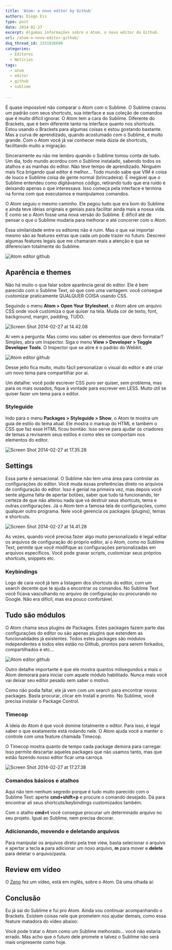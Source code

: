 ```yaml
---
title: 'Atom: o novo editor by Github'
authors: Diego Eis
type: post
date: 2014-02-27
excerpt: Algumas informações sobre o Atom, o novo editor do Github.
url: /atom-o-novo-editor-github/
dsq_thread_id: 2331936699
categories:
  - Editores
  - Notícias
tags:
  - atom
  - editor
  - github
  - sublime

---
```

É quase impossível não comparar o Atom com o Sublime. O Sublime cravou um padrão com seus shortcuts, sua interface e sua coleção de comandos que é muito difícil ignorar. O Atom tem a cara do Sublime. Diferente do Brackets, que é bem diferente tanto na interface quanto nos shortcuts. Estou usando o Brackets para algumas coisas e estou gostando bastante. Mas a curva de aprendizado, quando acostumado com o Sublime, é muito grande. Com o Atom você já vai conhecer meia dúzia de shortcuts, facilitando muito a migração.

Sinceramente eu não me lembro quando o Sublime tomou conta de tudo. Um dia, todo mundo acordou com o Sublime instalado, sabendo todos os atalhos e as manhas do editor. Não teve tempo de aprendizado. Ninguém mais fica brigando qual editor é melhor&#8230; Todo mundo sabe que VIM é coisa de louco e Sublime coisa de gente normal (brincadeira). É inegável que o Sublime entendeu como digitávamos código, retirando tudo que era ruído e deixando apenas o que interessava. Isso começa pela interface e termina na forma com que executamos e manipulamos comandos.

O Atom seguiu o mesmo caminho. Ele pegou tudo que era bom do Sublime e ainda teve ideias originais e geniais para facilitar ainda mais a nossa vida. É como se o Atom fosse uma nova versão do Sublime. É difícil até de pensar o que o Sublime mudaria para melhorar e até concorrer com o Atom.

Essa similaridade entre os editores não é ruim. Mas o que vai importar mesmo são as features extras que cada um pode trazer no futuro. Descrevi algumas features legais que me chamaram mais a atenção e que se diferenciam totalmente do Sublime.

<img src="https://raw.githubusercontent.com/diegoeis/tableless-static-images/master/2014/02/Screen-Shot-2014-02-27-at-13.56.31.png" alt="Atom editor github" class="alignnone size-full wp-image-41283" srcset="uploads/2014/02/Screen-Shot-2014-02-27-at-13.56.31.png 1216w, uploads/2014/02/Screen-Shot-2014-02-27-at-13.56.31-177x168.png 177w, uploads/2014/02/Screen-Shot-2014-02-27-at-13.56.31-327x310.png 327w, uploads/2014/02/Screen-Shot-2014-02-27-at-13.56.31-400x378.png 400w" sizes="(max-width: 1216px) 100vw, 1216px" />

## Aparência e themes

Não há muito o que falar sobre aparência geral do editor. Ele é bem parecido com o Sublime Text, só que com uma vantagem: você consegue customizar praticamente QUALQUER COISA usando CSS.

Seguindo o menu **Atom > Open Your Stylesheet**, o Atom abre um arquivo CSS onde você customiza o que quiser na tela. Muda cor de texto, font, background, margin, padding, TUDO.

<img src="https://raw.githubusercontent.com/diegoeis/tableless-static-images/master/2014/02/Screen-Shot-2014-02-27-at-14.42.08.png" alt="Screen Shot 2014-02-27 at 14.42.08" class="alignnone size-full wp-image-41287" srcset="uploads/2014/02/Screen-Shot-2014-02-27-at-14.42.08.png 1442w, uploads/2014/02/Screen-Shot-2014-02-27-at-14.42.08-210x168.png 210w, uploads/2014/02/Screen-Shot-2014-02-27-at-14.42.08-388x310.png 388w, uploads/2014/02/Screen-Shot-2014-02-27-at-14.42.08-400x319.png 400w" sizes="(max-width: 1442px) 100vw, 1442px" />

Aí vem a pergunta: Mas como vou saber os elementos que devo formatar? Simples, abra um Inspector. Siga o menu **View > Developer > Toggle Developer Tools**. O Inspector que se abre é o padrão do Webkit.

<img src="https://raw.githubusercontent.com/diegoeis/tableless-static-images/master/2014/02/Screen-Shot-2014-02-27-at-13.56.31.png" alt="Atom editor github" class="alignnone size-full wp-image-41283" srcset="uploads/2014/02/Screen-Shot-2014-02-27-at-13.56.31.png 1216w, uploads/2014/02/Screen-Shot-2014-02-27-at-13.56.31-177x168.png 177w, uploads/2014/02/Screen-Shot-2014-02-27-at-13.56.31-327x310.png 327w, uploads/2014/02/Screen-Shot-2014-02-27-at-13.56.31-400x378.png 400w" sizes="(max-width: 1216px) 100vw, 1216px" />

Desse jeito fica muito, muito fácil personalizar o visual do editor e até criar um novo tema para compartilhar por aí.

Um detalhe: você pode escrever CSS puro ser quiser, sem problema, mas para os mais ousados, fique à vontade para escrever em LESS. Muito útil se quiser fazer um tema para o editor.

### Styleguide

Indo para o menu **Packages > Styleguide > Show**, o Atom te mostra um guia de estilo do tema atual. Ele mostra o markup do HTML e também o CSS que faz esse HTML ficou bonitão. Isso serve para ajudar os criadores de temas a revisarem seus estilos e como eles se comportam nos elementos do editor.

<img src="https://raw.githubusercontent.com/diegoeis/tableless-static-images/master/2014/02/Screen-Shot-2014-02-27-at-17.35.28.png" alt="Screen Shot 2014-02-27 at 17.35.28" class="alignnone size-full wp-image-41289" srcset="uploads/2014/02/Screen-Shot-2014-02-27-at-17.35.28.png 1394w, uploads/2014/02/Screen-Shot-2014-02-27-at-17.35.28-263x168.png 263w, uploads/2014/02/Screen-Shot-2014-02-27-at-17.35.28-486x310.png 486w, uploads/2014/02/Screen-Shot-2014-02-27-at-17.35.28-400x254.png 400w" sizes="(max-width: 1394px) 100vw, 1394px" />

## Settings

Essa parte é sensacional. O Sublime não tem uma área para controlar as configurações do editor. Você muda essas preferências direto no arquivos de configuração do editor. Isso é genial na primeira vez, mas depois você sente alguma falta de apertar botões, saber que tudo tá funcionando, ter certeza de que não alterou nada que vá destruir seus shortcuts, tema e outras configurações. Já o Atom tem a famosa tela de configurações, como qualquer outro programa. Nele você gerencia os packages (plugins), temas e shortcuts.

<img src="https://raw.githubusercontent.com/diegoeis/tableless-static-images/master/2014/02/Screen-Shot-2014-02-27-at-14.41.28.png" alt="Screen Shot 2014-02-27 at 14.41.28" class="alignnone size-full wp-image-41286" srcset="uploads/2014/02/Screen-Shot-2014-02-27-at-14.41.28.png 1442w, uploads/2014/02/Screen-Shot-2014-02-27-at-14.41.28-210x168.png 210w, uploads/2014/02/Screen-Shot-2014-02-27-at-14.41.28-388x310.png 388w, uploads/2014/02/Screen-Shot-2014-02-27-at-14.41.28-400x319.png 400w" sizes="(max-width: 1442px) 100vw, 1442px" />

As vezes, quando você precisa fazer algo muito personalizado é legal editar os arquivos de configuração do próprio editor, aí o Atom, como no Sublime Text, permite que você modifique as configurações personalizadas em arquivos específicos. Você pode gravar scripts, customizar seus próprios shortcuts, snippets etc.

### Keybindings

Logo de cara você já tem a listagem dos shortcuts do editor, com um search decente que te ajuda a encontrar os comandos. No Sublime Text você ficava vasculhando no arquivo de configuração ou procurando no Google. Não era difícil, mas era pouco confortável.

## Tudo são módulos

O Atom chama seus plugins de Packages. Estes packages fazem parte das configurações do editor ou são apenas plugins que estendem as funcionalidades já existentes. Todos estes packages são módulos independentes e todos eles estão no Github, prontos para serem forkados, compartilhados e etc&#8230;

<img src="https://raw.githubusercontent.com/diegoeis/tableless-static-images/master/2014/02/Screen-Shot-2014-02-27-at-14.41.13.png" alt="Atom editor github" class="alignnone size-full wp-image-41285" srcset="uploads/2014/02/Screen-Shot-2014-02-27-at-14.41.13.png 1442w, uploads/2014/02/Screen-Shot-2014-02-27-at-14.41.13-210x168.png 210w, uploads/2014/02/Screen-Shot-2014-02-27-at-14.41.13-388x310.png 388w, uploads/2014/02/Screen-Shot-2014-02-27-at-14.41.13-400x319.png 400w" sizes="(max-width: 1442px) 100vw, 1442px" />

Outro detalhe importante é que ele mostra quantos milisegundos a mais o Atom demorará para iniciar com aquele módulo habilitado. Nunca mais você vai deixar seu editor pesado sem saber o motivo.

Como não podia faltar, ele já vem com um search para encontrar novos packages. Basta procurar, clicar em Install e pronto. No Sublime, você precisa instalar o Package Control.

### Timecop

A ideia do Atom é que você domine totalmente o editor. Para isso, é legal saber o que exatamente está rodando nele. O Atom ajuda você a manter o controle com uma feature chamada Timecop. 

O Timecop mostra quanto de tempo cada package demora para carregar. Isso permite descartar aqueles packages que não usamos tanto, mas que estão fazendo nosso editor ficar uma carroça.

<img src="https://raw.githubusercontent.com/diegoeis/tableless-static-images/master/2014/02/Screen-Shot-2014-02-27-at-17.27.38.png" alt="Screen Shot 2014-02-27 at 17.27.38" class="alignnone size-full wp-image-41288" srcset="uploads/2014/02/Screen-Shot-2014-02-27-at-17.27.38.png 1138w, uploads/2014/02/Screen-Shot-2014-02-27-at-17.27.38-215x168.png 215w, uploads/2014/02/Screen-Shot-2014-02-27-at-17.27.38-397x310.png 397w, uploads/2014/02/Screen-Shot-2014-02-27-at-17.27.38-400x312.png 400w" sizes="(max-width: 1138px) 100vw, 1138px" />

### Comandos básicos e atalhos

Aqui não tem nenhum segredo porque é tudo muito parecido com o Sublime Text: aperte **cmd+shift+p** e procure o comando desejado. Dá para encontrar ali seus shortcuts/keybindings customizados também.

Com o atalho **cmd+t** você consegue procurar um determinado arquivo no seu projeto. Igual ao Sublime, nem precisa decorar.

### Adicionando, movendo e deletando arquivos

Para manipular os arquivos direto pela tree view, basta selecionar o arquivo e apertar a tecla **a** para adicionar um novo arquivo, **m** para mover e **delete** para deletar o arquivo/pasta.

## Review em vídeo

O [Zeno][1] fez um vídeo, está em inglês, sobre o Atom. Dá uma olhada aí:



## Conclusão

Eu já sai do Sublime e fui pro Atom. Ainda vou continuar acompanhando o Brackets. Existem coisas nele que prometem nos ajudar demais, como essa feature matadora do vídeo abaixo:



Você pode tratar o Atom como um Sublime melhorado&#8230; você não estaria errado. Mas acho que o futuro dele promete e talvez o Sublime não será mais onipresente como hoje.

 [1]: https://zenorocha.com/